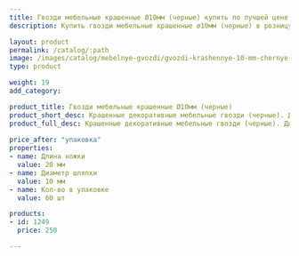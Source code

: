 ```yaml
---
title: Гвозди мебельные крашенные Ø10мм (черные) купить по лучшей цене с доставкой - Поролоныч
description: Купить гвозди мебельные крашенные ø10мм (черные) в розницу с доставкой по Москве в интернет-магазине Поролоныча.

layout: product
permalink: /catalog/:path
image: /images/catalog/mebelnye-gvozdi/gvozdi-krashennye-10-mm-chernye-01_1600w.jpg
type: product

weight: 19
add_category: 

product_title: Гвозди мебельные крашенные Ø10мм (черные)
product_short_desc: Крашенные декоративные мебельные гвозди (черные). Диаметр шляпки 10 мм, длина ножки 20 мм.
product_full_desc: Крашенные декоративные мебельные гвозди (черные). Диаметр шляпки 10 мм, длина ножки 20 мм.
        
price_after: "упаковка"
properties:
- name: Длина ножки
  value: 20 мм
- name: Диаметр шляпки
  value: 10 мм
- name: Кол-во в упаковке
  value: 60 шт

products:
- id: 1249
  price: 250

---
```

